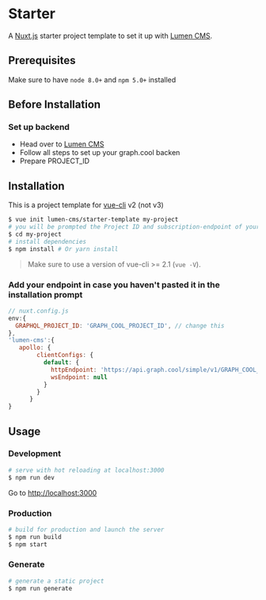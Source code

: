 # Starter

A [Nuxt.js](https://github.com/nuxt/nuxt.js) starter project template to set it up with [Lumen CMS](https://github.com/lumen-cms/lumen-cms).

## Prerequisites

Make sure to have `node 8.0+` and `npm 5.0+` installed

## Before Installation

### Set up backend
* Head over to [Lumen CMS](https://github.com/lumen-cms/lumen-graphcool)
* Follow all steps to set up your graph.cool backen
* Prepare PROJECT_ID

## Installation

This is a project template for [vue-cli](https://github.com/vuejs/vue-cli) v2 (not v3)

``` bash
$ vue init lumen-cms/starter-template my-project
# you will be prompted the Project ID and subscription-endpoint of your backend
$ cd my-project                     
# install dependencies
$ npm install # Or yarn install
```

> Make sure to use a version of vue-cli >= 2.1 (`vue -V`).

### Add your endpoint in case you haven't pasted it in the installation prompt
```js
// nuxt.config.js
env:{
  GRAPHQL_PROJECT_ID: 'GRAPH_COOL_PROJECT_ID', // change this
},
'lumen-cms':{
   apollo: {
        clientConfigs: {
          default: {
            httpEndpoint: 'https://api.graph.cool/simple/v1/GRAPH_COOL_PROJECT_ID', // change your data here
            wsEndpoint: null
          }
        }
      }
}
```


## Usage

### Development

``` bash
# serve with hot reloading at localhost:3000
$ npm run dev
```

Go to [http://localhost:3000](http://localhost:3000)

### Production

``` bash
# build for production and launch the server
$ npm run build
$ npm start
```

### Generate

``` bash
# generate a static project
$ npm run generate
```
